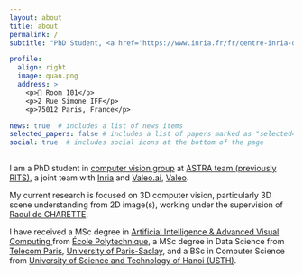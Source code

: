 ```yaml
---
layout: about
title: about
permalink: /
subtitle: "PhD Student, <a href='https://www.inria.fr/fr/centre-inria-de-paris'>Inria</a> :fr:"

profile:
  align: right
  image: quan.png
  address: >
    <p>🏢 Room 101</p> 
    <p>2 Rue Simone IFF</p>
    <p>75012 Paris, France</p>

news: true  # includes a list of news items
selected_papers: false # includes a list of papers marked as "selected={true}"
social: true  # includes social icons at the bottom of the page
---
```


<!-- Write your biography here. Tell the world about yourself. Link to your favorite [subreddit](http://reddit.com). You can put a picture in, too. The code is already in, just name your picture `prof_pic.jpg` and put it in the `img/` folder.

Put your address / P.O. box / other info right below your picture. You can also disable any these elements by editing `profile` property of the YAML header of your `_pages/about.md`. Edit `_bibliography/papers.bib` and Jekyll will render your [publications page](/al-folio/publications/) automatically.

Link to your social media connections, too. This theme is set up to use [Font Awesome icons](http://fortawesome.github.io/Font-Awesome/) and [Academicons](https://jpswalsh.github.io/academicons/), like the ones below. Add your Facebook, Twitter, LinkedIn, Google Scholar, or just disable all of them.
 -->

I am a PhD student in [computer vision group](https://team.inria.fr/rits/membres/raoul-de-charette/) at [ASTRA team (previously RITS)](https://team.inria.fr/rits/), a joint team with [Inria](https://www.inria.fr/en) and [Valeo.ai](https://ptrckprz.github.io/valeoai/), [Valeo](https://www.valeo.com/en/). 

My current research is focused on 3D computer vision, particularly 3D scene understanding from 2D image(s), working under the supervision of 
<a href="https://team.inria.fr/rits/membres/raoul-de-charette/" target="_blank">Raoul de CHARETTE</a>.

I have received a MSc degree in <a target="_blank" href="https://programmes.polytechnique.edu/en/master/all-msct-programs/artificial-intelligence-advanced-visual-computing-master">
Artificial Intelligence & Advanced Visual Computing
</a> from <a target="_blank" href="https://www.polytechnique.edu/en">École Polytechnique</a>, a MSc degree in Data Science from 
<a target="_blank" href="https://www.telecom-paris.fr/">Telecom Paris</a>, 
<a target="_blank" href="https://www.universite-paris-saclay.fr/en">University of Paris-Saclay</a>, 
and a BSc in Computer Science from <a target="_blank" href="https://usth.edu.vn/en/">University of Science and Technology of Hanoi (USTH)</a>.

                    
		    
                